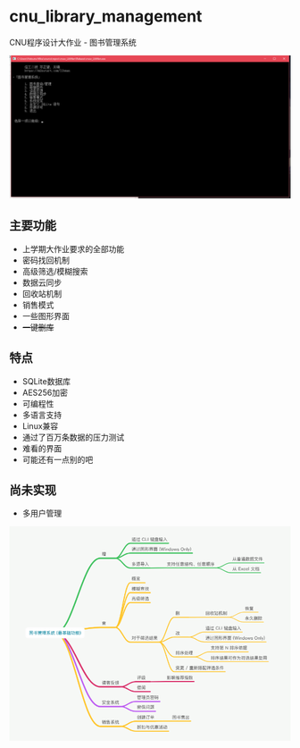 # cnu_library_management
CNU程序设计大作业 - 图书管理系统

![](title.png)

## 主要功能
+ 上学期大作业要求的全部功能
+ 密码找回机制
+ 高级筛选/模糊搜索
+ 数据云同步
+ 回收站机制
+ 销售模式
+ 一些图形界面
+ ~~一键删库~~


## 特点
+ SQLite数据库
+ AES256加密
+ 可编程性
+ 多语言支持
+ Linux兼容
+ 通过了百万条数据的压力测试
+ 难看的界面
+ 可能还有一点别的吧


## 尚未实现
+ 多用户管理

![](1.png)
